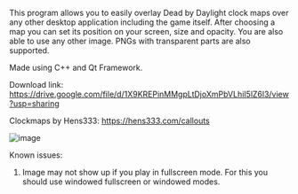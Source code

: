This program allows you to easily overlay Dead by Daylight clock maps over any other desktop application including the game itself.
After choosing a map you can set its position on your screen, size and opacity.
You are also able to use any other image. PNGs with transparent parts are also supported.

Made using C++ and Qt Framework.

Download link: https://drive.google.com/file/d/1X9KREPinMMgpLtDjoXmPbVLhiI5lZ6l3/view?usp=sharing

Clockmaps by Hens333: https://hens333.com/callouts

![image](https://github.com/emod108/DBD-Clock-Maps-Overlay/assets/91344595/30d10a06-1227-4944-b882-a4ee567dea6b)

Known issues:
1) Image may not show up if you play in fullscreen mode. For this you should use windowed fullscreen or windowed modes.
